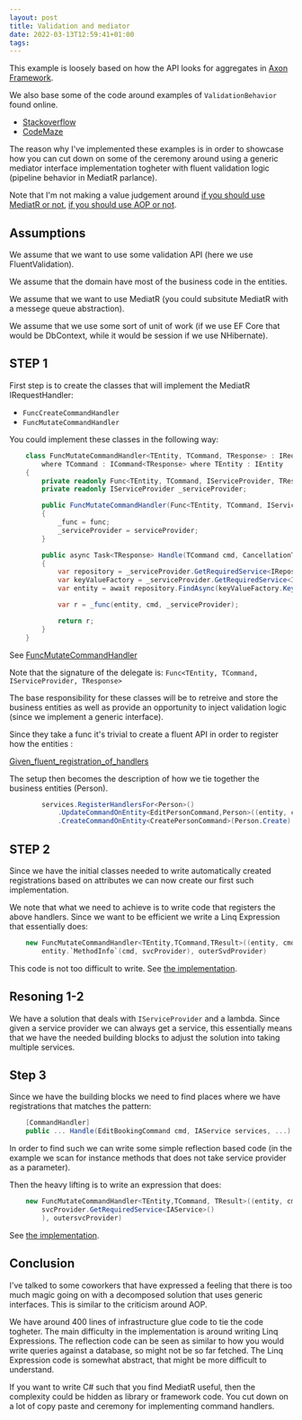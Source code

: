 ```yaml
---
layout: post
title: Validation and mediator
date: 2022-03-13T12:59:41+01:00
tags:
---
```


This example is loosely based on how the API looks for aggregates in [Axon Framework](https://docs.axoniq.io/reference-guide/axon-framework/axon-framework-commands/modeling/aggregate).

We also base some of the code around examples of `ValidationBehavior` found online.

- [Stackoverflow](https://stackoverflow.com/questions/42283011/add-validation-to-a-mediatr-behavior-pipeline)
- [CodeMaze](https://code-maze.com/cqrs-mediatr-fluentvalidation/)

The reason why I've implemented these examples is in order to showcase how you can cut down on some of the ceremony around using a generic mediator interface implementation togheter with fluent validation logic (pipeline behavior in MediatR parlance).

Note that I'm not making a value judgement around [if you should use MediatR or not](https://cezarypiatek.github.io/post/why-i-dont-use-mediatr-for-cqrs/), [if you should use AOP or not](https://en.wikipedia.org/wiki/Aspect-oriented_programming#Criticism).

## Assumptions

We assume that we want to use some validation API (here we use FluentValidation).

We assume that the domain have most of the business code in the entities.

We assume that we want to use MediatR (you could subsitute MediatR with a messege queue abstraction).

We assume that we use some sort of unit of work (if we use EF Core that would be DbContext, while it would be session if we use NHibernate).

## STEP 1

First step is to create the classes that will implement the MediatR IRequestHandler:

- `FuncCreateCommandHandler`
- `FuncMutateCommandHandler`

You could implement these classes in the following way:

``` C#
    class FuncMutateCommandHandler<TEntity, TCommand, TResponse> : IRequestHandler<TCommand, TResponse>
        where TCommand : ICommand<TResponse> where TEntity : IEntity
    {
        private readonly Func<TEntity, TCommand, IServiceProvider, TResponse> _func;
        private readonly IServiceProvider _serviceProvider;

        public FuncMutateCommandHandler(Func<TEntity, TCommand, IServiceProvider, TResponse> func, IServiceProvider serviceProvider)
        {
            _func = func;
            _serviceProvider = serviceProvider;
        }

        public async Task<TResponse> Handle(TCommand cmd, CancellationToken cancellationToken)
        {
            var repository = _serviceProvider.GetRequiredService<IRepository<TEntity>>();
            var keyValueFactory = _serviceProvider.GetRequiredService<IKeyValueFactory<TCommand>>();
            var entity = await repository.FindAsync(keyValueFactory.Key(cmd));

            var r = _func(entity, cmd, _serviceProvider);

            return r;
        }
    }

```

See [FuncMutateCommandHandler](https://github.com/wallymathieu/validation-studies/blob/26d8dde728a1fba01edd007f81a349f8717a36da/src/CsMediatR/Infrastructure/CommandHandlers/ApiRegistrationsExtensions/FuncMutateCommandHandler.cs)

Note that the signature of the delegate is:
`Func<TEntity, TCommand, IServiceProvider, TResponse>`

The base responsibility for these classes will be to retreive and store the business entities as well as provide an opportunity to inject validation logic (since we implement a generic interface).

Since they take a func it's trivial to create a fluent API in order to register how the entities :

[Given_fluent_registration_of_handlers](https://github.com/wallymathieu/validation-studies/blob/ba74e2cb1128b080282e75071c86720870b617fd/src/CsMediatR/Given_fluent_registration_of_handlers.cs)

The setup then becomes the description of how we tie together the business entities (Person).

```C#
        services.RegisterHandlersFor<Person>()
            .UpdateCommandOnEntity<EditPersonCommand,Person>((entity, cmd, svc) => entity.Handle(cmd, svc))
            .CreateCommandOnEntity<CreatePersonCommand>(Person.Create)
```

## STEP 2

Since we have the initial classes needed to write automatically created registrations based on attributes we can now create our first such implementation.

We note that what we need to achieve is to write code that registers the above handlers. Since we want to be efficient we write a Linq Expression that essentially does:

``` C#
    new FuncMutateCommandHandler<TEntity,TCommand,TResult>((entity, cmd, svcProvider) =>
        entity.`MethodInfo`(cmd, svcProvider), outerSvdProvider)
```

This code is not too difficult to write. See [the implementation](https://github.com/wallymathieu/validation-studies/blob/master/src/CsMediatR/Infrastructure/CommandHandlers/ApiRegistrationsExtensions.cs#L228-L250).

## Resoning 1-2

We have a solution that deals with `IServiceProvider` and a lambda. Since given a service provider we can always get a service, this essentially means that we have the needed building blocks to adjust the solution into taking multiple services.

## Step 3

Since we have the building blocks we need to find places where we have registrations that matches the pattern:

``` C#
    [CommandHandler]
    public ... Handle(EditBookingCommand cmd, IAService services, ...) ...
```

In order to find such we can write some simple reflection based code (in the example we scan for instance methods that does not take service provider as a parameter).

Then the heavy lifting is to write an expression that does:

``` C#
    new FuncMutateCommandHandler<TEntity,TCommand, TResult>((entity, cmd, svcProvider) => entity.`MethodInfo`(cmd,
        svcProvider.GetRequiredService<IAService>()
        ), outersvcProvider)
```

See [the implementation](https://github.com/wallymathieu/validation-studies/blob/master/src/CsMediatR/Infrastructure/CommandHandlers/ApiRegistrationsExtensions.cs#L177-L211).

## Conclusion

I've talked to some coworkers that have expressed a feeling that there is too much magic going on with a decomposed solution that uses generic interfaces. This is similar to the criticism around AOP.

We have around 400 lines of infrastructure glue code to tie the code togheter. The main difficulty in the implementation is around writing Linq Expressions. The reflection code can be seen as similar to how you would write queries against a database, so might not be so far fetched. The Linq Expression code is somewhat abstract, that might be more difficult to understand.

If you want to write C# such that you find MediatR useful, then the complexity could be hidden as library or framework code. You cut down on a lot of copy paste and ceremony for implementing command handlers.
